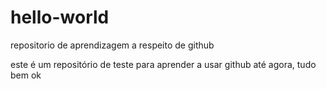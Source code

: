 # hello-world
repositorio de aprendizagem a respeito de github

este é um repositório de teste para aprender a usar github
até agora, tudo bem
ok
